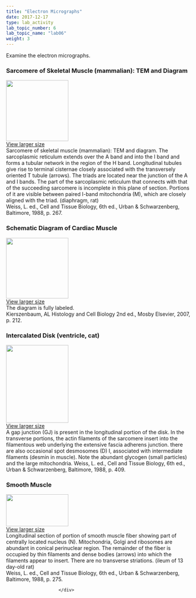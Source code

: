 ```yaml
---
title: "Electron Micrographs"
date: 2017-12-17
type: lab_activity
lab_topic_number: 6
lab_topic_name: "lab06"
weight: 3
---
```

<div class="entrybody">
						<p>Examine the electron micrographs.</p>

<h3>Sarcomere of Skeletal Muscle (mammalian): <span class="caps">TEM </span>and Diagram</h3>

<div class="slidepopup"><div class="thumbnail"> <a href="http://histologylab.ccnmtl.columbia.edu/assets_c/2009/07/20-1225.html" target="_blank" > <img src="http://ccnmtl.columbia.edu/projects/histologylab/assets/images/20-thumb-170x166-1225.jpg" width="170" height="166" alt="" class="mt-image-left"> </a><br> <a href="http://histologylab.ccnmtl.columbia.edu/assets_c/2009/07/20-1225.html" target="_blank" >View larger size</a> </div><div class="slidetxt">
Sarcomere of skeletal muscle (mammalian): <span class="caps">TEM </span>and diagram. The sarcoplasmic reticulum extends over the A band and into the I band and forms a tubular network in the region of the H band. Longitudinal tubules give rise to terminal cisternae closely associated with the transversely oriented T tubule (arrows). The triads are located near the junction of the A and I bands. The part of the sarcoplasmic reticulum that connects with that of the succeeding sarcomere is incomplete in this plane of section. Portions of it are visible between paired I-band mitochondria (M), which are closely aligned with the triad. (diaphragm, rat) <br>
Weiss, L. ed., Cell and Tissue Biology, 6th ed., Urban &amp; Schwarzenberg, Baltimore, 1988, p. 267.</div></div>

<h3>Schematic Diagram of Cardiac Muscle</h3>

<div class="slidepopup"><div class="thumbnail"> <a href="http://histologylab.ccnmtl.columbia.edu/assets_c/2009/07/21-1234.html" target="_blank" > <img src="http://ccnmtl.columbia.edu/projects/histologylab/assets/images/21-thumb-170x166-1234.jpg" width="170" height="165" alt="" class="mt-image-left"> </a><br> <a href="http://histologylab.ccnmtl.columbia.edu/assets_c/2009/07/21-1234.html" target="_blank" >View larger size</a> </div><div class="slidetxt">
The diagram is fully labeled. <br>
Kierszenbaum, AL Histology and Cell Biology 2nd ed., Mosby Elsevier, 2007, p. 212.<br>
</div></div>

<h3>Intercalated Disk (ventricle, cat)</h3>

<div class="slidepopup"><div class="thumbnail"> <a href="http://histologylab.ccnmtl.columbia.edu/assets_c/2009/07/22-1237.html" target="_blank" > <img src="http://ccnmtl.columbia.edu/projects/histologylab/assets/images/22-thumb-170x212-1237.jpg" width="170" height="212" alt="" class="mt-image-left"> </a><br> <a href="http://histologylab.ccnmtl.columbia.edu/assets_c/2009/07/22-1237.html" target="_blank" >View larger size</a> </div><div class="slidetxt">A gap junction (GJ) is present in the longitudinal portion of the disk. In the transverse portions, the actin filaments of the sarcomere insert into the filamentous web underlying the extensive fascia adherens junction. there are also occasional spot desmosomes (D) I, associated with intermediate filaments (desmin in muscle). Note the abundant glycogen (small particles) and the large mitochondria. 
Weiss, L. ed., Cell and Tissue Biology, 6th ed., Urban &amp; Schwarzenberg, Baltimore, 1988, p. 409.</div></div>

<h3>Smooth Muscle</h3>

<div class="slidepopup"><div class="thumbnail"> <a href="http://histologylab.ccnmtl.columbia.edu/assets_c/2009/07/23-1240.html" target="_blank" > <img src="http://ccnmtl.columbia.edu/projects/histologylab/assets/images/23-thumb-170x88-1240.jpg" width="170" height="87" alt="" class="mt-image-left"> </a><br> <a href="http://histologylab.ccnmtl.columbia.edu/assets_c/2009/07/23-1240.html" target="_blank" >View larger size</a> </div><div class="slidetxt">
Longitudinal section of portion of smooth muscle fiber showing part of centrally located nucleus (N). Mitochondria, Golgi and ribosomes are abundant in conical perinuclear region. The remainder of the fiber is occupied by thin filaments and dense bodies (arrows) into which the filaments appear to insert. There are no transverse striations. (ileum of 13 day-old rat) <br>
Weiss, L. ed., Cell and Tissue Biology, 6th ed., Urban &amp; Schwarzenberg, Baltimore, 1988, p. 275.</div></div>
						
						
						</div>
